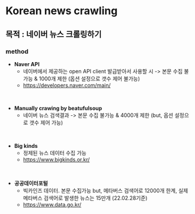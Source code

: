 # Korean news crawling 

## 목적 : 네이버 뉴스 크롤링하기

### method
+ **Naver API**
  + 네이버에서 제공하는 open API client 발급받아서 사용할 시 -> 본문 수집 불가능 & 1000개 제한 (옵션 설정으로 갯수 제어 불가능)
  + <https://developers.naver.com/main/>     
<br/>

+ **Manually crawing by beatufulsoup** 
  + 네이버 뉴스 검색결과 -> 본문 수집 불가능 & 4000개 제한 (but, 옵션 설정으로 갯수 제어 가능)     
<br/>

+ **Big kinds**
  + 정제된 뉴스 데이터 수집 가능 
  + <https://www.bigkinds.or.kr/>     
<br/>

+ **공공데이터포털** 
  + 빅카인즈 데이터. 본문 수집가능 but, 메타버스 검색어로 12000개 한계, 실제 메타버스 검색어로 발생한 뉴스는 15만개 (22.02.28기준)
  + <https://www.data.go.kr/>     
<br/>
      
      
